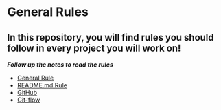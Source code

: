 # General Rules

## In this repository, you will find rules you should follow in every project you will work on!

***Follow up the notes to read the rules***


- [General Rule]() 
- [README.md Rule]()
- [GitHub]()
- [Git-flow]()
